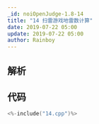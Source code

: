 ```yaml
---
_id: noiOpenJudge-1.8-14
title: "14 扫雷游戏地雷数计算"
date: 2019-07-22 05:00
update: 2019-07-22 05:00
author: Rainboy
---
```


## 解析

## 代码

```c
<%-include("14.cpp")%>
```

